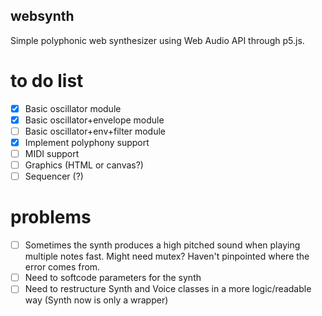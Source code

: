 ## websynth

Simple polyphonic web synthesizer using Web Audio API through p5.js.

# to do list
- [x] Basic oscillator module
- [x] Basic oscillator+envelope module
- [ ] Basic oscillator+env+filter module
- [x] Implement polyphony support
- [ ] MIDI support
- [ ] Graphics (HTML or canvas?)
- [ ] Sequencer (?)

# problems
- [ ] Sometimes the synth produces a high pitched sound when playing multiple notes fast. Might need mutex? Haven't pinpointed where the error comes from.
- [ ] Need to softcode parameters for the synth
- [ ] Need to restructure Synth and Voice classes in a more logic/readable way (Synth now is only a wrapper)